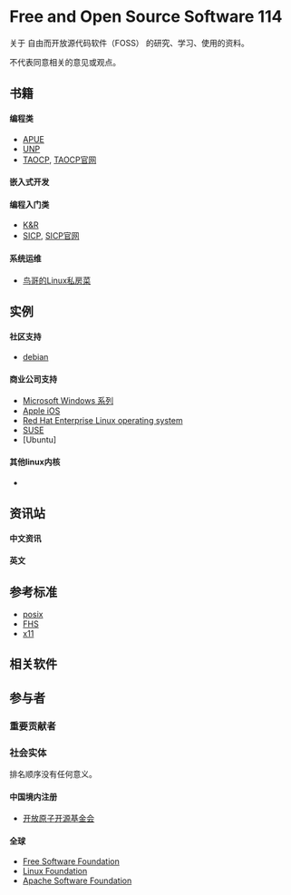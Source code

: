 Free and Open Source Software 114
==================================

关于 自由而开放源代码软件（FOSS） 的研究、学习、使用的资料。

不代表同意相关的意见或观点。

书籍
----

#### 编程类

* [APUE](https://book.douban.com/subject/1788421/)
* [UNP](https://book.douban.com/subject/1500149/)
* [TAOCP](https://book.douban.com/subject/1757982/), [TAOCP官网](https://www-cs-faculty.stanford.edu/~knuth/taocp.html)

#### 嵌入式开发

#### 编程入门类

* [K&R](https://book.douban.com/subject/1139336/)
* [SICP](https://book.douban.com/subject/1148282/), [SICP官网](https://mitpress.mit.edu/sites/default/files/sicp/index.html)

#### 系统运维

* [鸟哥的Linux私房菜](https://book.douban.com/subject/4889838/)

实例
------

#### 社区支持

* [debian](https://www.debian.org/)


#### 商业公司支持

* [Microsoft Windows 系列](https://www.microsoft.com/en-us/windows)
* [Apple iOS](https://www.apple.com/ios/ios-14/)
* [Red Hat Enterprise Linux operating system](https://www.redhat.com/en/technologies/linux-platforms/enterprise-linux)
* [SUSE](https://www.suse.com/)
* [Ubuntu]

#### 其他linux内核

* []()

资讯站
----

#### 中文资讯

#### 英文

参考标准
--------

* [posix](http://get.posixcertified.ieee.org/)
* [FHS](https://refspecs.linuxfoundation.org/FHS_3.0/fhs/index.html)
* [x11](https://www.x.org/releases/X11R7.7/doc/xproto/x11protocol.html)

相关软件
--------

参与者
------

### 重要贡献者

### 社会实体

排名顺序没有任何意义。

#### 中国境内注册

* [开放原子开源基金会](https://www.openatom.org/)

#### 全球

* [Free Software Foundation](https://www.fsf.org/)
* [Linux Foundation](https://www.linuxfoundation.org/)
* [Apache Software Foundation](https://apache.org/)
